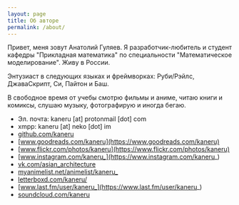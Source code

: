 ```yaml
---
layout: page
title: Об авторе
permalink: /about/
---
```


Привет, меня зовут Анатолий Гуляев. Я разработчик-любитель и студент кафедры "Прикладная математика" по специальности "Математическое моделирование". Живу в России.

Энтузиаст в следующих языках и фреймворках: Руби/Рэйлс, ДжаваСкрипт, Си, Пайтон и Баш.

В свободное время от учебы смотрю фильмы и аниме, читаю книги и комиксы, слушаю музыку, фотографирую и иногда бегаю.

- Эл. почта: kaneru [at] protonmail [dot] com
- xmpp: kaneru [at] neko [dot] im
- [github.com/kaneru](https://github.com/kaneru)
- [www.goodreads.com/kaneru](https://www.goodreads.com/kaneru)
- [www.flickr.com/photos/kaneru](https://www.flickr.com/photos/kaneru)
- [www.instagram.com/kaneru_](https://www.instagram.com/kaneru_)
- [vk.com/asian_architecture](https://vk.com/asian_architecture)
- [myanimelist.net/animelist/kaneru_](https://myanimelist.net/animelist/kaneru_)
- [letterboxd.com/kaneru/](https://letterboxd.com/kaneru/)
- [www.last.fm/user/kaneru_](https://www.last.fm/user/kaneru_)
- [soundcloud.com/kaneru](https://soundcloud.com/kaneru)
